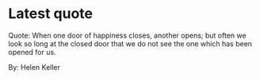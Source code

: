 # Latest quote 

Quote: When one door of happiness closes, another opens; but often we look so long at the closed door that we do not see the one which has been opened for us. 

By: Helen Keller